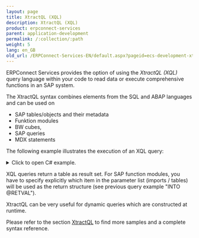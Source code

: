 ```yaml
---
layout: page
title: XtractQL (XQL)
description: XtractQL (XQL)
product: erpconnect-services
parent: application-development
permalink: /:collection/:path
weight: 5
lang: en_GB
old_url: /ERPConnect-Services-EN/default.aspx?pageid=ecs-development-xtractql
---
```


ERPConnect Services provides the option of using the *XtractQL (XQL)* query language within your code to read data or execute comprehensive functions in an SAP system. 

The XtractQL syntax combines elements from the SQL and ABAP languages and can be used on

- SAP tables/objects and their metadata
- Funktion modules
- BW cubes,
- SAP queries
- MDX statements

The following example illustrates the execution of an XQL query:



<details>
<summary>Click to open C# example.</summary>
{% highlight csharp %}
using ERPConnectServices;
// ....
ERPConnectServiceClient client = new ERPConnectServiceClient();
DataTable dt = client.ExecuteXQL("SELECT TOP 50 * FROM MAKT");
{% endhighlight %}
</details>

XQL queries return a table as result set. For SAP function modules, you have to specify explicitly which item in the parameter list (imports / tables) will be used as the return structure (see previous query example "INTO @RETVAL").

XtractQL can be very useful for dynamic queries which are constructed at runtime. 


Please refer to the section [XtractQL]() to find more samples and a complete syntax reference. 